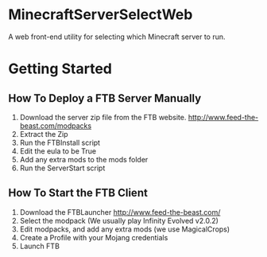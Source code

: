 # MinecraftServerSelectWeb
A web front-end utility for selecting which Minecraft server to run.

# Getting Started
## How To Deploy a FTB Server Manually

1. Download the server zip file from the FTB website. http://www.feed-the-beast.com/modpacks
2. Extract the Zip
3. Run the FTBInstall script
4. Edit the eula to be True
5. Add any extra mods to the mods folder
6. Run the ServerStart script

## How To Start the FTB Client

1. Download the FTBLauncher http://www.feed-the-beast.com/
2. Select the modpack (We usually play Infinity Evolved v2.0.2)
3. Edit modpacks, and add any extra mods (we use MagicalCrops)
4. Create a Profile with your Mojang credentials
5. Launch FTB
